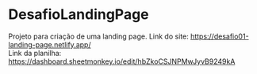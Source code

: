 # DesafioLandingPage <br>
Projeto para criação de uma landing page.
Link do site: https://desafio01-landing-page.netlify.app/<br>
Link da planilha: https://dashboard.sheetmonkey.io/edit/hbZkoCSJNPMwJyvB9249kA
